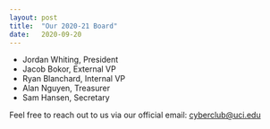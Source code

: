 ```yaml
---
layout: post
title:  "Our 2020-21 Board"
date:   2020-09-20
---
```


<ul>
<li>Jordan Whiting, President</li>
<li>Jacob Bokor, External VP</li>
<li>Ryan Blanchard, Internal VP</li>
<li>Alan Nguyen, Treasurer</li>
<li>Sam Hansen, Secretary</li>
</ul>

Feel free to reach out to us via our official email:
 <a href="mailto:cyberclub@uci.edu">cyberclub@uci.edu</a>
